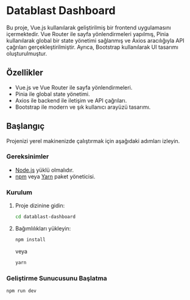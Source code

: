 # Datablast Dashboard

Bu proje, Vue.js kullanılarak geliştirilmiş bir frontend uygulamasını içermektedir. Vue Router ile sayfa yönlendirmeleri yapılmış, Pinia kullanılarak global bir state yönetimi sağlanmış ve Axios aracılığıyla API çağrıları gerçekleştirilmiştir. Ayrıca, Bootstrap kullanılarak UI tasarımı oluşturulmuştur.

## Özellikler

- Vue.js ve Vue Router ile sayfa yönlendirmeleri.
- Pinia ile global state yönetimi.
- Axios ile backend ile iletişim ve API çağrıları.
- Bootstrap ile modern ve şık kullanıcı arayüzü tasarımı.

## Başlangıç

Projenizi yerel makinenizde çalıştırmak için aşağıdaki adımları izleyin.

### Gereksinimler

- [Node.js](https://nodejs.org/) yüklü olmalıdır.
- [npm](https://www.npmjs.com/) veya [Yarn](https://yarnpkg.com/) paket yöneticisi.

### Kurulum

1. Proje dizinine gidin:

   ```bash
   cd datablast-dashboard
   ```

2. Bağımlılıkları yükleyin:

   ```bash
   npm install
   ```

   veya

   ```bash
   yarn
   ```

### Geliştirme Sunucusunu Başlatma

```bash
npm run dev
```
